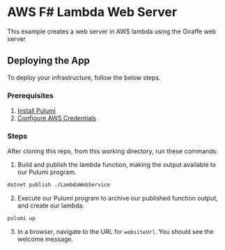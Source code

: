 # AWS F# Lambda Web Server
This example creates a web server in AWS lambda using the Giraffe web server

## Deploying the App

To deploy your infrastructure, follow the below steps.

### Prerequisites

1. [Install Pulumi](https://www.pulumi.com/docs/get-started/install/)
2. [Configure AWS Credentials](https://www.pulumi.com/docs/intro/cloud-providers/aws/setup/)

### Steps

After cloning this repo, from this working directory, run these commands:

1. Build and publish the lambda function, making the output available to our Pulumi program. 

```bash
dotnet publish ./LambdaWebService
```

2. Execute our Pulumi program to archive our published function output, and create our lambda. 
```bash
pulumi up
```

3. In a browser, navigate to the URL for `websiteUrl`. You should see the welcome message.
